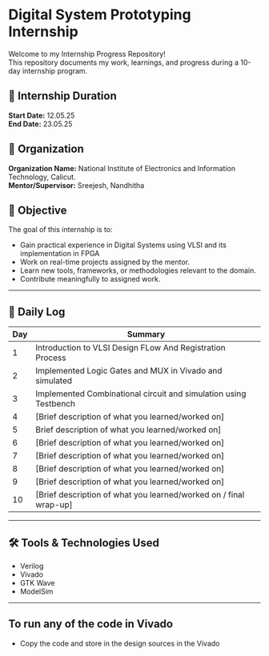 # Digital System Prototyping Internship

Welcome to my Internship Progress Repository!  
This repository documents my work, learnings, and progress during a 10-day internship program.

## 📅 Internship Duration
**Start Date:** 12.05.25  
**End Date:** 23.05.25

## 🏢 Organization
**Organization Name:** National Institute of Electronics and Information Technology, Calicut.  
**Mentor/Supervisor:** Sreejesh, Nandhitha

## 🧠 Objective
The goal of this internship is to:
- Gain practical experience in Digital Systems using VLSI and its implementation in FPGA
- Work on real-time projects assigned by the mentor.
- Learn new tools, frameworks, or methodologies relevant to the domain.
- Contribute meaningfully to assigned work.

---

## 📘 Daily Log

| Day | Summary                                                                 |
|-----|-------------------------------------------------------------------------|
| 1   |  Introduction to VLSI Design FLow And Registration Process              |
| 2   |  Implemented Logic Gates and MUX in Vivado and simulated                |
| 3   |  Implemented Combinational circuit and simulation using Testbench       |
| 4   | [Brief description of what you learned/worked on]                       |
| 5   |  Brief description of what you learned/worked on]                       |
| 6   | [Brief description of what you learned/worked on]                       |
| 7   | [Brief description of what you learned/worked on]                       |
| 8   | [Brief description of what you learned/worked on]                       |
| 9   | [Brief description of what you learned/worked on]                       |
| 10  | [Brief description of what you learned/worked on / final wrap-up]       |

---

## 🛠️ Tools & Technologies Used
- Verilog
- Vivado
- GTK Wave
- ModelSim

---
## To run any of the code in Vivado 
- Copy the code and store in the design sources in the Vivado